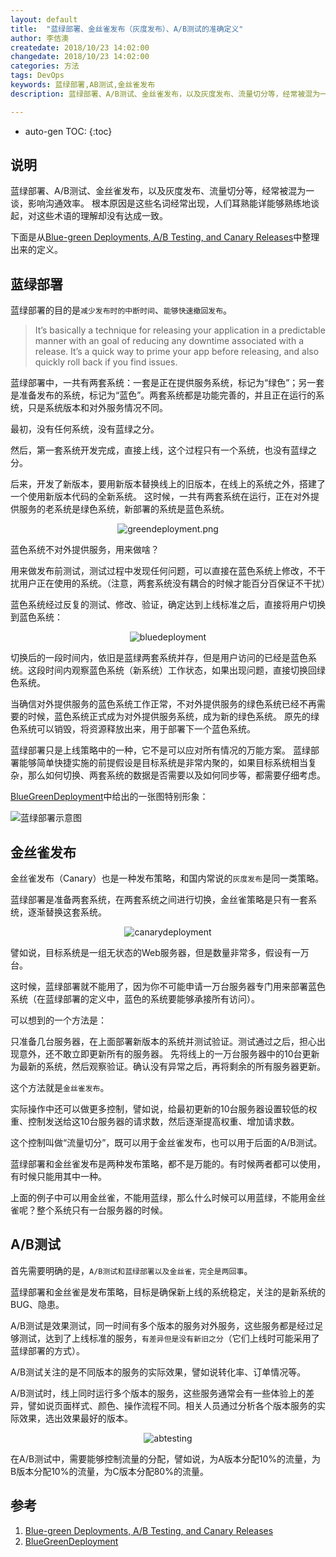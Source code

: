 ```yaml
---
layout: default
title:  "蓝绿部署、金丝雀发布（灰度发布）、A/B测试的准确定义"
author: 李佶澳
createdate: 2018/10/23 14:02:00
changedate: 2018/10/23 14:02:00
categories: 方法
tags: DevOps
keywords: 蓝绿部署,AB测试,金丝雀发布
description: 蓝绿部署、A/B测试、金丝雀发布，以及灰度发布、流量切分等，经常被混为一谈，人们耳熟能详能够熟练地谈起，对这些术语的理解却没有达成一致。

---
```


* auto-gen TOC:
{:toc}

## 说明

蓝绿部署、A/B测试、金丝雀发布，以及灰度发布、流量切分等，经常被混为一谈，影响沟通效率。
根本原因是这些名词经常出现，人们耳熟能详能够熟练地谈起，对这些术语的理解却没有达成一致。

下面是从[Blue-green Deployments, A/B Testing, and Canary Releases][1]中整理出来的定义。

## 蓝绿部署

蓝绿部署的目的是`减少发布时的中断时间`、`能够快速撤回发布`。

>It’s basically a technique for releasing your application in a predictable manner with an goal of reducing any downtime associated with a release. It’s a quick way to prime your app before releasing, and also quickly roll back if you find issues.

蓝绿部署中，一共有两套系统：一套是正在提供服务系统，标记为“绿色”；另一套是准备发布的系统，标记为“蓝色”。两套系统都是功能完善的，并且正在运行的系统，只是系统版本和对外服务情况不同。

最初，没有任何系统，没有蓝绿之分。

然后，第一套系统开发完成，直接上线，这个过程只有一个系统，也没有蓝绿之分。

后来，开发了新版本，要用新版本替换线上的旧版本，在线上的系统之外，搭建了一个使用新版本代码的全新系统。
这时候，一共有两套系统在运行，正在对外提供服务的老系统是绿色系统，新部署的系统是蓝色系统。

<span style="display:block;text-align:center">![greendeployment.png](http://blog.christianposta.com/images/greendeployment.png)</span>

蓝色系统不对外提供服务，用来做啥？

用来做发布前测试，测试过程中发现任何问题，可以直接在蓝色系统上修改，不干扰用户正在使用的系统。（注意，两套系统没有耦合的时候才能百分百保证不干扰）

蓝色系统经过反复的测试、修改、验证，确定达到上线标准之后，直接将用户切换到蓝色系统：

<span style="display:block;text-align:center">![bluedeployment](http://blog.christianposta.com/images/bluedeployment.png)</span>

切换后的一段时间内，依旧是蓝绿两套系统并存，但是用户访问的已经是蓝色系统。这段时间内观察蓝色系统（新系统）工作状态，如果出现问题，直接切换回绿色系统。

当确信对外提供服务的蓝色系统工作正常，不对外提供服务的绿色系统已经不再需要的时候，蓝色系统正式成为对外提供服务系统，成为新的绿色系统。
原先的绿色系统可以销毁，将资源释放出来，用于部署下一个蓝色系统。

蓝绿部署只是上线策略中的一种，它不是可以应对所有情况的万能方案。
蓝绿部署能够简单快捷实施的前提假设是目标系统是非常内聚的，如果目标系统相当复杂，那么如何切换、两套系统的数据是否需要以及如何同步等，都需要仔细考虑。

[BlueGreenDeployment][2]中给出的一张图特别形象：

![蓝绿部署示意图](https://martinfowler.com/bliki/images/blueGreenDeployment/blue_green_deployments.png)

## 金丝雀发布

金丝雀发布（Canary）也是一种发布策略，和国内常说的`灰度发布`是同一类策略。

蓝绿部署是准备两套系统，在两套系统之间进行切换，金丝雀策略是只有一套系统，逐渐替换这套系统。

<span style="display:block;text-align:center">![canarydeployment](http://blog.christianposta.com/images/canarydeployment.png)</span>

譬如说，目标系统是一组无状态的Web服务器，但是数量非常多，假设有一万台。

这时候，蓝绿部署就不能用了，因为你不可能申请一万台服务器专门用来部署蓝色系统（在蓝绿部署的定义中，蓝色的系统要能够承接所有访问）。

可以想到的一个方法是：

只准备几台服务器，在上面部署新版本的系统并测试验证。测试通过之后，担心出现意外，还不敢立即更新所有的服务器。
先将线上的一万台服务器中的10台更新为最新的系统，然后观察验证。确认没有异常之后，再将剩余的所有服务器更新。

这个方法就是`金丝雀发布`。

实际操作中还可以做更多控制，譬如说，给最初更新的10台服务器设置较低的权重、控制发送给这10台服务器的请求数，然后逐渐提高权重、增加请求数。

这个控制叫做“流量切分”，既可以用于金丝雀发布，也可以用于后面的A/B测试。

蓝绿部署和金丝雀发布是两种发布策略，都不是万能的。有时候两者都可以使用，有时候只能用其中一种。

上面的例子中可以用金丝雀，不能用蓝绿，那么什么时候可以用蓝绿，不能用金丝雀呢？整个系统只有一台服务器的时候。

## A/B测试

首先需要明确的是，`A/B测试和蓝绿部署以及金丝雀，完全是两回事`。

蓝绿部署和金丝雀是发布策略，目标是确保新上线的系统稳定，关注的是新系统的BUG、隐患。

A/B测试是效果测试，同一时间有多个版本的服务对外服务，这些服务都是经过足够测试，达到了上线标准的服务，`有差异但是没有新旧之分`（它们上线时可能采用了蓝绿部署的方式）。

A/B测试关注的是不同版本的服务的实际效果，譬如说转化率、订单情况等。

A/B测试时，线上同时运行多个版本的服务，这些服务通常会有一些体验上的差异，譬如说页面样式、颜色、操作流程不同。相关人员通过分析各个版本服务的实际效果，选出效果最好的版本。

<span style="display:block;text-align:center">![abtesting](http://blog.christianposta.com/images/abtesting.png)</span>

在A/B测试中，需要能够控制流量的分配，譬如说，为A版本分配10%的流量，为B版本分配10%的流量，为C版本分配80%的流量。

## 参考

1. [Blue-green Deployments, A/B Testing, and Canary Releases][1]
2. [BlueGreenDeployment][2]

[1]: http://blog.christianposta.com/deploy/blue-green-deployments-a-b-testing-and-canary-releases/  "Blue-green Deployments, A/B Testing, and Canary Releases" 
[2]: https://martinfowler.com/bliki/BlueGreenDeployment.html "BlueGreenDeployment"
